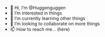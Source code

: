 - 👋 Hi, I’m @Huggenguggen
- 👀 I’m interested in things
- 🌱 I’m currently learning other things
- 💞️ I’m looking to collaborate on more things
- 📫 How to reach me... (here)

<!---
Huggenguggen/Huggenguggen is a ✨ special ✨ repository because its `README.md` (this file) appears on your GitHub profile.
You can click the Preview link to take a look at your changes.
--->
